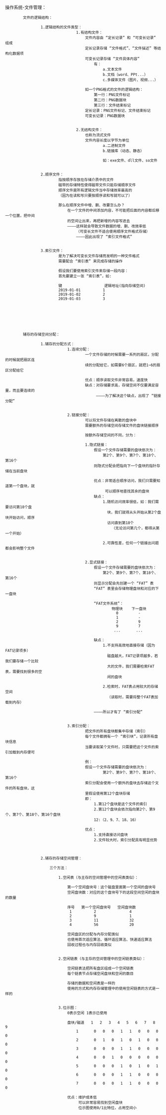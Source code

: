 操作系统-文件管理：

			文件的逻辑结构：

					1.逻辑结构的文件类型：  
									1.有结构文件：
										文件内容由 “定长记录” 和 “可变长记录” 组成
										定长记录存储 “文件格式”、“文件描述” 等结构化数据项
										可变长记录存储 “文件具体内容”
											有：
												a.文本文件
												b.文档（word、PPt...）
												c.多媒体文件（图片、视频...）

										如一个PNG格式的文件的逻辑结构：
											第一行：PNG文件标记
											第二行：PNG数据块
											第三行：文件结束标记
										定长记录：PNG文件标记、文件结束标记
										可变长记录：PNG数据块


									2.无结构文件：
										也称为流式文件
										文件内容长度以字节为单位
												a.二进制文件
												b.链接库（动态、静态）

												如：exe文件、dll文件、so文件


					2.顺序文件：
							指按顺序存放在存储介质中的文件
							磁带的存储特性使得磁带文件只能存储顺序文件
							顺序文件是所有逻辑文件当中存储效率最高的
							（因为在读和写只要按顺序读和写就可以了）

							那么在顺序文件中增、删、改要怎么办？
								在一个文件的中间添加内容，不可能把后面的内容都后移一个位置，把中间
								的空间让出来，再把新增的内容写进去
								————这样就会导致文件数据的增、删、改效率低
									（可变长文件不适合使用顺序文件格式存储）
									————因此出现了 “索引文件格式”


					3.索引文件：
							是为了解决可变长文件存储而发明的一种文件格式
							需要配合 “索引表” 来完成存储的操作

							假设我们要使用索引文件来存储一段内容：
							首先要建立一张 “索引表”，如:

							键   				逻辑地址(指向存储空间)
							2019-01-01			1
							2019-01-02			2
							2019-01-03			3







			辅存的存储空间分配：

					1.辅存的分配方式：
								1.连续分配：
										一个文件存储的时候需要一系列的扇区，分配的时候就把扇区连
										续的分配给它，如需要6个扇区，就把1~6的扇区分配给它

										优点：顺序读取文件非常容易，速度快
										缺点：对存储要求高，存储空间不仅要满足容量，而且要连续的
											 ————为了解决这个缺点，出现了 “链接分配”


								2.链接分配：
										可以将文件存储在离散的盘块中
										需要额外的存储空间存储文件的盘块链接顺序

										按额外存储空间的不同，分为：

										1.隐式链接：
											假设一个文件存储需要的盘块依次为：
												第2个、第9个、第7个、第18个、第16个
											则隐式分配会把指向下一个盘块的指针存储在当前盘块

											优点：非常适合顺序访问，我们只需要知道第一个盘块，就
												 可以顺序地查找其余的盘块
											缺点：
												1.随机访问效率很低，如：我们需要访问第18个盘
												  块，我们就得从头开始从第2个盘块开始访问，顺序
												  访问直到第18个
													（无论访问第几个，都得从第一个开始）

												2.可靠性差，任何一个链接出问题都会影响整个文件


										2.显式链接：
											假设一个文件存储需要的盘块依次为：
												第2个、第9个、第7个、第18个、第16个
											则显示分配会先创建一个 “FAT” 表
											“FAT” 表里会存储物理盘块和对应的下一盘块

											“FAT文件系统”：
													物理块    下一盘块
													  0         -
													  1         -
													  2         9
													  9         7
													 ...       ...

											缺点：
												1.不支持高效地直接存储（因为FAT记录项多）
												  磁盘越大，FAT记录项越多，若我们要存储一个比较
												  大的文件，我们需要检索FAT表，需要找到很多的空
												  闲的盘块

												2.检索时，FAT表占用较大的存储空间
												  （读取时，需要将整个FAT表加载到内存）

											————所以才有了 “索引分配”


								3.索引分配：
										把文件的所有盘块都集中存储（索引）
										每个文件都拥有一个 “索引块”，记录所有盘块信息
										当要读取某个文件时，只需要把这个文件的索引加载到内存便可

										例：
										假设一个文件存储需要的盘块依次为：
												第2个、第9个、第7个、第18个、第16个
										索引分配会使用一个额外的盘块去存储这个文件的所有盘块，这
										里假设使用第12个盘块存储
										即：
											1.第12个盘块是这个文件的索引
											2.第12个盘块会依次指向第2个、第9个、第7个、第18个、第16个盘块
											12:（2、9、7、18、16）

										优点：
											1.支持直接访问盘块
											2.文件较大时，索引分配具有明显优势



					2.辅存的存储空间管理：

						三个方法：

							1.空闲表（与主存的空间管理中的空闲表类似）：

								第一个空闲盘块号：这个磁盘里面第一个空闲的盘块号
								空闲盘块数：对应的这个盘块号下的这段空间空闲的盘块的数量

								序号   第一个空闲盘块号   空闲盘块数
								 1          2               4
								 2          9               1
								 3          11              32
								 4          56              20

								空闲盘区的分配与内存分配类似
								也使用首次适应算法、循环适应算法、快速适应算法
								回收过程也与内存回收类似


							2.空闲链表（与主存的空间管理中的空闲链表类似）：

								空闲链表法把所有盘区组成一个空闲链表
								每个链表节点存储空闲盘块和空闲的数目

								存储的数据和空闲表是一样的
								使用的方式和内存存储管理中的使用空闲链表的方式是一样的


							3.位示图：
								0表示空闲 1表示已使用

								盘块/磁道	1	2	3	4	5	6	7	8	9
									1		0	0	0	1	1	0	0	0	0
									2		0	1	0	1	0	1	0	0	0
									3		0	0	0	1	1	0	0	0	0
									4		0	0	1	0	0	0	0	0	0
									5		0	0	0	1	0	1	0	1	0
									6		0	0	0	1	1	0	0	0	0
									7		0	0	0	1	1	0	0	0	0

								优点：维护成本低
									 可以非常容易找到空闲盘块
									 位示图使用0/1比特位，占用空间小